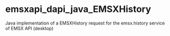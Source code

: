 # emsxapi_dapi_java_EMSXHistory
Java implementation of a EMSXHistory request for the emsx.history service of EMSX API (desktop)
